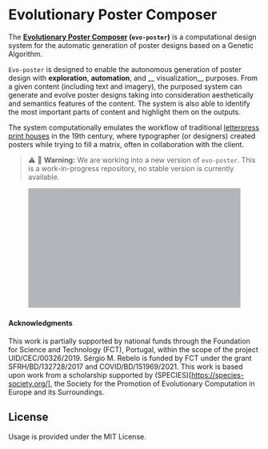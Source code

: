 # Evolutionary Poster Composer

The **[Evolutionary Poster Composer](https://cdv.dei.uc.pt/evoposter/) (`evo-poster`)** is a computational design system
for the automatic generation of poster designs based on a Genetic Algorithm.

`Evo-poster` is designed to enable the autonomous generation of poster design with __exploration__, __automation__,
and __
visualization__ purposes. From a given content (including text and imagery), the purposed system can generate and evolve
poster designs taking into consideration aesthetically and semantics features of the content. The system is also able to
identify the most important parts of content and highlight them on the outputs.

The system computationally emulates the workflow of
traditional [letterpress print houses](https://en.wikipedia.org/wiki/Letterpress_printing) in the 19th century, where
typographer (or designers) created posters while trying to fill a matrix, often in collaboration with the client.

> ⚠️ 🚧 **Warning:** We are working into a new version of `evo-poster`. This is a work-in-progress repository, no stable version is currently available.

<figure align="center">
 <img 
    src="res/system-running.gif" 
    alt="Example outputs generated by Evolutionary Poster Composer (v2.0.0)"
    />
</figure>

#### Acknowledgments
This work is partially supported by national funds through the Foundation for Science and Technology (FCT), Portugal, within the scope of the project UID/CEC/00326/2019. Sérgio M. Rebelo is funded by FCT under the grant SFRH/BD/132728/2017 and COVID/BD/151969/2021. This work is based upon work from a scholarship supported by (SPECIES)[https://species-society.org/], the Society for the Promotion of Evolutionary Computation in Europe and its Surroundings. 

## License
Usage is provided under the MIT License.